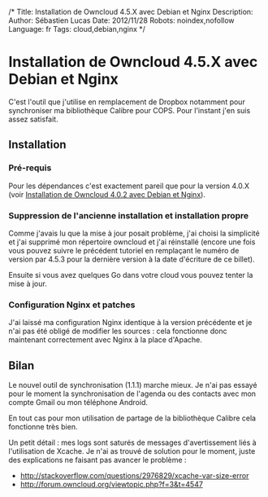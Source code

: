 /*
Title: Installation de Owncloud 4.5.X avec Debian et Nginx
Description: 
Author: Sébastien Lucas
Date: 2012/11/28
Robots: noindex,nofollow
Language: fr
Tags: cloud,debian,nginx
*/
# Installation de Owncloud 4.5.X avec Debian et Nginx

C'est l'outil que j'utilise en remplacement de Dropbox notamment pour synchroniser ma bibliothèque Calibre pour COPS. Pour l'instant j'en suis assez satisfait.

## Installation

### Pré-requis
Pour les dépendances c'est exactement pareil que pour la version 4.0.X (voir [Installation de Owncloud 4.0.2 avec Debian et Nginx](/blog/owncloud-4-install-debian-nginx)).

### Suppression de l'ancienne installation et installation propre

Comme j'avais lu que la mise à jour posait problème, j'ai choisi la simplicité et j'ai supprimé mon répertoire owncloud et j'ai réinstallé (encore une fois vous pouvez suivre le précédent tutoriel en remplaçant le numéro de version par 4.5.3 pour la dernière version à la date d'écriture de ce billet).

Ensuite si vous avez quelques Go dans votre cloud vous pouvez tenter la mise à jour.

### Configuration Nginx et patches

J'ai laissé ma configuration Nginx identique à la version précédente et je n'ai pas été obligé de modifier les sources : cela fonctionne donc maintenant correctement avec Nginx à la place d'Apache.

## Bilan

Le nouvel outil de synchronisation (1.1.1) marche mieux. Je n'ai pas essayé pour le moment la synchronisation de l'agenda ou des contacts avec mon compte Gmail ou mon téléphone Android.

En tout cas pour mon utilisation de partage de la bibliothèque Calibre cela fonctionne très bien.

Un petit détail : mes logs sont saturés de messages d'avertissement liés à l'utilisation de Xcache. Je n'ai as trouvé de solution pour le moment, juste des explications ne faisant pas avancer le problème : 
* http://stackoverflow.com/questions/2976829/xcache-var-size-error
* http://forum.owncloud.org/viewtopic.php?f=3&t=4547
